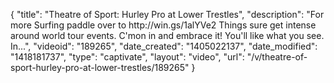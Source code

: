 {
    "title": "Theatre of Sport: Hurley Pro at Lower Trestles",
    "description": "For more Surfing paddle over to http:\/\/win.gs\/1alYVe2 Things sure get intense around world tour events. C'mon in and embrace it! You'll like what you see. In...",
    "videoid": "189265",
    "date_created": "1405022137",
    "date_modified": "1418181737",
    "type": "captivate",
    "layout": "video",
    "url": "\/v\/theatre-of-sport-hurley-pro-at-lower-trestles\/189265"
}